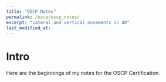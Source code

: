 ```yaml
---
title: "OSCP Notes"
permalink: /oscp/oscp_notes/
excerpt: "Lateral and vertical movements in AD"
last_modified_at: 
---
```


# Intro
Here are the beginnings of my notes for the OSCP Certification. 
